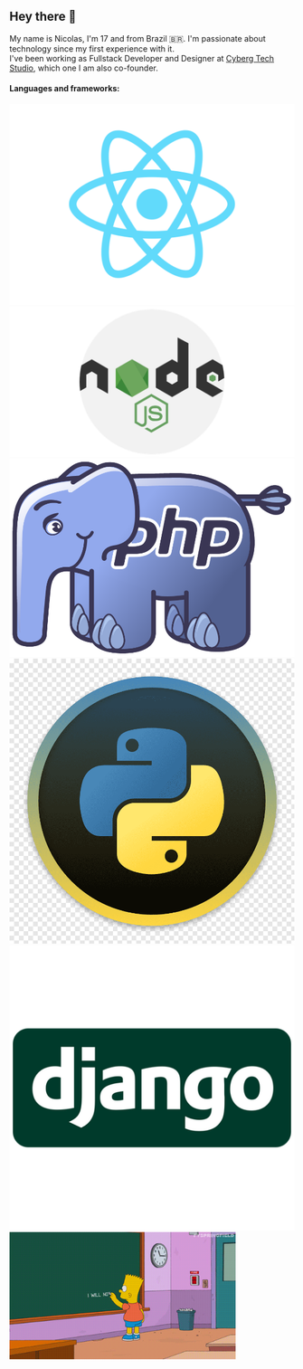 ## Hey there 👋

My name is Nicolas, I'm 17 and from Brazil 🇧🇷. I'm passionate about technology since my first experience with it.<br/>
I've been working as Fullstack Developer and Designer at [Cyberg Tech Studio](https://www.cyberg.tech), which one I am also co-founder.

#### Languages and frameworks:

<img src="./.github/reactjs.png" /> 
<img src="./.github/nodejs.png" /> 
<img src="./.github/php.png" /> 
<img src="./.github/python.png" /> 
<img src="./.github/django.png" /> 
<br />


<img src="./.github/simpsons.gif" width="400" />
